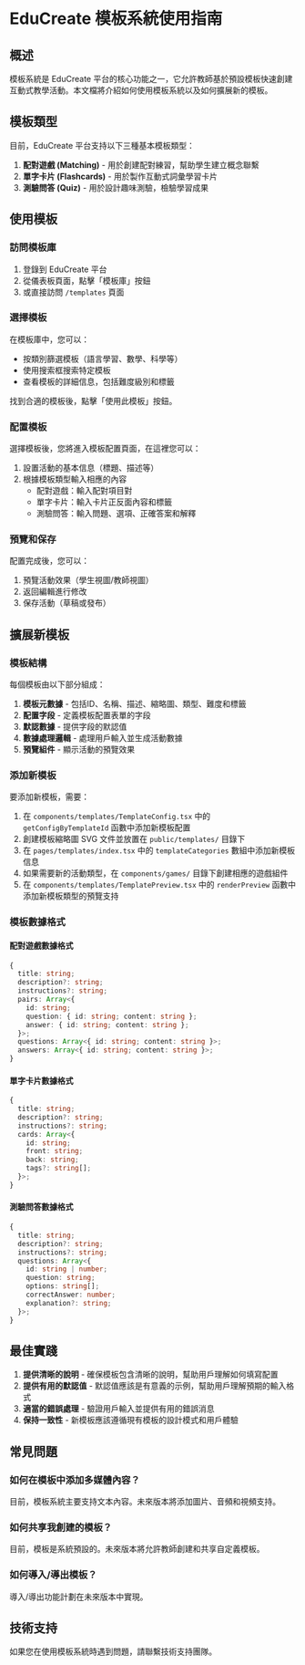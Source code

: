 # EduCreate 模板系統使用指南

## 概述

模板系統是 EduCreate 平台的核心功能之一，它允許教師基於預設模板快速創建互動式教學活動。本文檔將介紹如何使用模板系統以及如何擴展新的模板。

## 模板類型

目前，EduCreate 平台支持以下三種基本模板類型：

1. **配對遊戲 (Matching)** - 用於創建配對練習，幫助學生建立概念聯繫
2. **單字卡片 (Flashcards)** - 用於製作互動式詞彙學習卡片
3. **測驗問答 (Quiz)** - 用於設計趣味測驗，檢驗學習成果

## 使用模板

### 訪問模板庫

1. 登錄到 EduCreate 平台
2. 從儀表板頁面，點擊「模板庫」按鈕
3. 或直接訪問 `/templates` 頁面

### 選擇模板

在模板庫中，您可以：

- 按類別篩選模板（語言學習、數學、科學等）
- 使用搜索框搜索特定模板
- 查看模板的詳細信息，包括難度級別和標籤

找到合適的模板後，點擊「使用此模板」按鈕。

### 配置模板

選擇模板後，您將進入模板配置頁面，在這裡您可以：

1. 設置活動的基本信息（標題、描述等）
2. 根據模板類型輸入相應的內容
   - 配對遊戲：輸入配對項目對
   - 單字卡片：輸入卡片正反面內容和標籤
   - 測驗問答：輸入問題、選項、正確答案和解釋

### 預覽和保存

配置完成後，您可以：

1. 預覽活動效果（學生視圖/教師視圖）
2. 返回編輯進行修改
3. 保存活動（草稿或發布）

## 擴展新模板

### 模板結構

每個模板由以下部分組成：

1. **模板元數據** - 包括ID、名稱、描述、縮略圖、類型、難度和標籤
2. **配置字段** - 定義模板配置表單的字段
3. **默認數據** - 提供字段的默認值
4. **數據處理邏輯** - 處理用戶輸入並生成活動數據
5. **預覽組件** - 顯示活動的預覽效果

### 添加新模板

要添加新模板，需要：

1. 在 `components/templates/TemplateConfig.tsx` 中的 `getConfigByTemplateId` 函數中添加新模板配置
2. 創建模板縮略圖 SVG 文件並放置在 `public/templates/` 目錄下
3. 在 `pages/templates/index.tsx` 中的 `templateCategories` 數組中添加新模板信息
4. 如果需要新的活動類型，在 `components/games/` 目錄下創建相應的遊戲組件
5. 在 `components/templates/TemplatePreview.tsx` 中的 `renderPreview` 函數中添加新模板類型的預覽支持

### 模板數據格式

#### 配對遊戲數據格式

```typescript
{
  title: string;
  description?: string;
  instructions?: string;
  pairs: Array<{
    id: string;
    question: { id: string; content: string };
    answer: { id: string; content: string };
  }>;
  questions: Array<{ id: string; content: string }>;
  answers: Array<{ id: string; content: string }>;
}
```

#### 單字卡片數據格式

```typescript
{
  title: string;
  description?: string;
  instructions?: string;
  cards: Array<{
    id: string;
    front: string;
    back: string;
    tags?: string[];
  }>;
}
```

#### 測驗問答數據格式

```typescript
{
  title: string;
  description?: string;
  instructions?: string;
  questions: Array<{
    id: string | number;
    question: string;
    options: string[];
    correctAnswer: number;
    explanation?: string;
  }>;
}
```

## 最佳實踐

1. **提供清晰的說明** - 確保模板包含清晰的說明，幫助用戶理解如何填寫配置
2. **提供有用的默認值** - 默認值應該是有意義的示例，幫助用戶理解預期的輸入格式
3. **適當的錯誤處理** - 驗證用戶輸入並提供有用的錯誤消息
4. **保持一致性** - 新模板應該遵循現有模板的設計模式和用戶體驗

## 常見問題

### 如何在模板中添加多媒體內容？

目前，模板系統主要支持文本內容。未來版本將添加圖片、音頻和視頻支持。

### 如何共享我創建的模板？

目前，模板是系統預設的。未來版本將允許教師創建和共享自定義模板。

### 如何導入/導出模板？

導入/導出功能計劃在未來版本中實現。

## 技術支持

如果您在使用模板系統時遇到問題，請聯繫技術支持團隊。